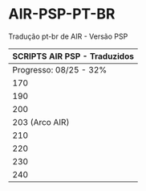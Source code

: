 # AIR-PSP-PT-BR
Tradução pt-br de AIR - Versão PSP

| SCRIPTS AIR PSP - Traduzidos  |
| ----------------------------- |
|  Progresso: 08/25 - 32%       |
|            170                |
|            190                |
|            200                |
|       203 (Arco AIR)          |
|            210                |
|            220                |
|            230                |
|            240                |
